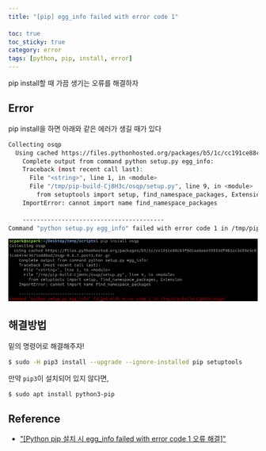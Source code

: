 ```yaml
---
title: "[pip] egg_info failed with error code 1"

toc: true
toc_sticky: true
category: error
tags: [python, pip, install, error]
---
```


pip install할 때 가끔 생기는 오류를 해결하자

## Error

pip install을 하면 아래와 같은 에러가 생길 때가 있다 <br/>

~~~bash
Collecting osqp
  Using cached https://files.pythonhosted.org/packages/b5/1c/cc191ce88cb3f0d1aa6eee99553df0b1cc3659e3c01ca6414c3675add8ad/osqp-0.6.2.post5.tar.gz
    Complete output from command python setup.py egg_info:
    Traceback (most recent call last):
      File "<string>", line 1, in <module>
      File "/tmp/pip-build-Cj8H3c/osqp/setup.py", line 9, in <module>
        from setuptools import setup, find_namespace_packages, Extension
    ImportError: cannot import name find_namespace_packages
    
    ----------------------------------------
Command "python setup.py egg_info" failed with error code 1 in /tmp/pip-build-Cj8H3c/osqp/
~~~

![01](/assets/img/error/2022-05-23/01.png)

## 해결방법

밑의 명령어로 해결해주자! <br/>

~~~bash
$ sudo -H pip3 install --upgrade --ignore-installed pip setuptools
~~~

만약 `pip3`이 설치되어 있지 않다면, <br/>

~~~bash
$ sudo apt install python3-pip
~~~

## Reference
* ["[Python pip 설치 시 egg_info failed with error code 1 오류 해결]"](https://musclebear.tistory.com/131)
